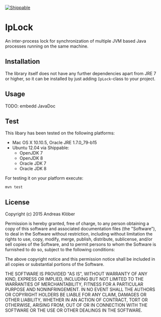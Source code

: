 [![Shippable](https://img.shields.io/shippable/54d119db5ab6cc13528ab183.svg)](https://app.shippable.com/projects/55d775b21895ca44740ee432)

# IpLock

An inter-process lock for synchronization of multiple JVM based Java processes running on the same machine.

## Installation
The library itself does not have any further dependencies apart from JRE 7 or higher, so it can be installed by just
adding `IpLock`-class to your project.

## Usage
TODO: embedd JavaDoc

## Test
This libary has been tested on the following platforms:

*   Mac OS X 10.10.5, Oracle JRE 1.7.0_79-b15
*   Ubuntu 12.04 via Shippable:
    * OpenJDK 7
    * OpenJDK 8
    * Oracle JDK 7
    * Oracle JDK 8

For testing it on your platform execute:
```
mvn test
```

## License

Copyright (c) 2015 Andreas Klöber

Permission is hereby granted, free of charge, to any person obtaining a copy
of this software and associated documentation files (the "Software"), to deal
in the Software without restriction, including without limitation the rights
to use, copy, modify, merge, publish, distribute, sublicense, and/or sell
copies of the Software, and to permit persons to whom the Software is
furnished to do so, subject to the following conditions:

The above copyright notice and this permission notice shall be included in
all copies or substantial portions of the Software.

THE SOFTWARE IS PROVIDED "AS IS", WITHOUT WARRANTY OF ANY KIND, EXPRESS OR
IMPLIED, INCLUDING BUT NOT LIMITED TO THE WARRANTIES OF MERCHANTABILITY,
FITNESS FOR A PARTICULAR PURPOSE AND NONINFRINGEMENT. IN NO EVENT SHALL THE
AUTHORS OR COPYRIGHT HOLDERS BE LIABLE FOR ANY CLAIM, DAMAGES OR OTHER
LIABILITY, WHETHER IN AN ACTION OF CONTRACT, TORT OR OTHERWISE, ARISING FROM,
OUT OF OR IN CONNECTION WITH THE SOFTWARE OR THE USE OR OTHER DEALINGS IN
THE SOFTWARE.


